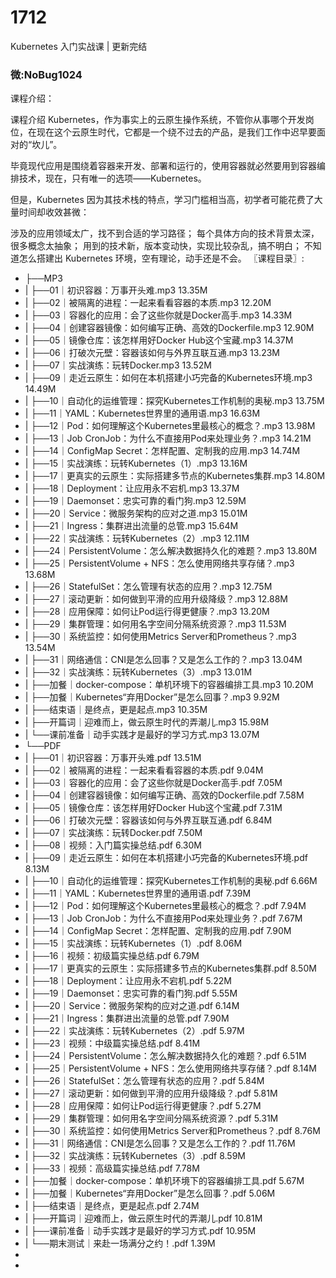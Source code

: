 # 1712
Kubernetes 入门实战课 | 更新完结
### 微:NoBug1024 


课程介绍：

课程介绍
Kubernetes，作为事实上的云原生操作系统，不管你从事哪个开发岗位，在现在这个云原生时代，它都是一个绕不过去的产品，是我们工作中迟早要面对的“坎儿”。

毕竟现代应用是围绕着容器来开发、部署和运行的，使用容器就必然要用到容器编排技术，现在，只有唯一的选项——Kubernetes。

但是，Kubernetes 因为其技术栈的特点，学习门槛相当高，初学者可能花费了大量时间却收效甚微：

涉及的应用领域太广，找不到合适的学习路径；
每个具体方向的技术背景太深，很多概念太抽象；
用到的技术新，版本变动快，实现比较杂乱，搞不明白；
不知道怎么搭建出 Kubernetes 环境，空有理论，动手还是不会。
〖课程目录〗:


- ├──MP3  
- |   ├──01｜初识容器：万事开头难.mp3  13.35M
- |   ├──02｜被隔离的进程：一起来看看容器的本质.mp3  12.20M
- |   ├──03｜容器化的应用：会了这些你就是Docker高手.mp3  14.33M
- |   ├──04｜创建容器镜像：如何编写正确、高效的Dockerfile.mp3  12.90M
- |   ├──05｜镜像仓库：该怎样用好Docker Hub这个宝藏.mp3  14.37M
- |   ├──06｜打破次元壁：容器该如何与外界互联互通.mp3  13.23M
- |   ├──07｜实战演练：玩转Docker.mp3  13.52M
- |   ├──09｜走近云原生：如何在本机搭建小巧完备的Kubernetes环境.mp3  14.49M
- |   ├──10｜自动化的运维管理：探究Kubernetes工作机制的奥秘.mp3  13.75M
- |   ├──11｜YAML：Kubernetes世界里的通用语.mp3  16.63M
- |   ├──12｜Pod：如何理解这个Kubernetes里最核心的概念？.mp3  13.98M
- |   ├──13｜Job CronJob：为什么不直接用Pod来处理业务？.mp3  14.21M
- |   ├──14｜ConfigMap Secret：怎样配置、定制我的应用.mp3  14.74M
- |   ├──15｜实战演练：玩转Kubernetes（1）.mp3  13.16M
- |   ├──17｜更真实的云原生：实际搭建多节点的Kubernetes集群.mp3  14.80M
- |   ├──18｜Deployment：让应用永不宕机.mp3  13.37M
- |   ├──19｜Daemonset：忠实可靠的看门狗.mp3  12.59M
- |   ├──20｜Service：微服务架构的应对之道.mp3  15.01M
- |   ├──21｜Ingress：集群进出流量的总管.mp3  15.64M
- |   ├──22｜实战演练：玩转Kubernetes（2）.mp3  12.11M
- |   ├──24｜PersistentVolume：怎么解决数据持久化的难题？.mp3  13.80M
- |   ├──25｜PersistentVolume + NFS：怎么使用网络共享存储？.mp3  13.68M
- |   ├──26｜StatefulSet：怎么管理有状态的应用？.mp3  12.75M
- |   ├──27｜滚动更新：如何做到平滑的应用升级降级？.mp3  12.88M
- |   ├──28｜应用保障：如何让Pod运行得更健康？.mp3  13.20M
- |   ├──29｜集群管理：如何用名字空间分隔系统资源？.mp3  11.53M
- |   ├──30｜系统监控：如何使用Metrics Server和Prometheus？.mp3  13.54M
- |   ├──31｜网络通信：CNI是怎么回事？又是怎么工作的？.mp3  13.04M
- |   ├──32｜实战演练：玩转Kubernetes（3）.mp3  13.01M
- |   ├──加餐｜docker-compose：单机环境下的容器编排工具.mp3  10.20M
- |   ├──加餐｜Kubernetes“弃用Docker”是怎么回事？.mp3  9.92M
- |   ├──结束语｜是终点，更是起点.mp3  10.35M
- |   ├──开篇词｜迎难而上，做云原生时代的弄潮儿.mp3  15.98M
- |   └──课前准备｜动手实践才是最好的学习方式.mp3  13.07M
- └──PDF  
- |   ├──01｜初识容器：万事开头难.pdf  13.51M
- |   ├──02｜被隔离的进程：一起来看看容器的本质.pdf  9.04M
- |   ├──03｜容器化的应用：会了这些你就是Docker高手.pdf  7.05M
- |   ├──04｜创建容器镜像：如何编写正确、高效的Dockerfile.pdf  7.58M
- |   ├──05｜镜像仓库：该怎样用好Docker Hub这个宝藏.pdf  7.31M
- |   ├──06｜打破次元壁：容器该如何与外界互联互通.pdf  6.84M
- |   ├──07｜实战演练：玩转Docker.pdf  7.50M
- |   ├──08｜视频：入门篇实操总结.pdf  6.30M
- |   ├──09｜走近云原生：如何在本机搭建小巧完备的Kubernetes环境.pdf  8.13M
- |   ├──10｜自动化的运维管理：探究Kubernetes工作机制的奥秘.pdf  6.66M
- |   ├──11｜YAML：Kubernetes世界里的通用语.pdf  7.39M
- |   ├──12｜Pod：如何理解这个Kubernetes里最核心的概念？.pdf  7.94M
- |   ├──13｜Job CronJob：为什么不直接用Pod来处理业务？.pdf  7.67M
- |   ├──14｜ConfigMap Secret：怎样配置、定制我的应用.pdf  7.90M
- |   ├──15｜实战演练：玩转Kubernetes（1）.pdf  8.06M
- |   ├──16｜视频：初级篇实操总结.pdf  6.79M
- |   ├──17｜更真实的云原生：实际搭建多节点的Kubernetes集群.pdf  8.50M
- |   ├──18｜Deployment：让应用永不宕机.pdf  5.22M
- |   ├──19｜Daemonset：忠实可靠的看门狗.pdf  5.55M
- |   ├──20｜Service：微服务架构的应对之道.pdf  6.14M
- |   ├──21｜Ingress：集群进出流量的总管.pdf  7.90M
- |   ├──22｜实战演练：玩转Kubernetes（2）.pdf  5.97M
- |   ├──23｜视频：中级篇实操总结.pdf  8.41M
- |   ├──24｜PersistentVolume：怎么解决数据持久化的难题？.pdf  6.51M
- |   ├──25｜PersistentVolume + NFS：怎么使用网络共享存储？.pdf  8.14M
- |   ├──26｜StatefulSet：怎么管理有状态的应用？.pdf  5.84M
- |   ├──27｜滚动更新：如何做到平滑的应用升级降级？.pdf  5.81M
- |   ├──28｜应用保障：如何让Pod运行得更健康？.pdf  5.27M
- |   ├──29｜集群管理：如何用名字空间分隔系统资源？.pdf  5.31M
- |   ├──30｜系统监控：如何使用Metrics Server和Prometheus？.pdf  8.76M
- |   ├──31｜网络通信：CNI是怎么回事？又是怎么工作的？.pdf  11.76M
- |   ├──32｜实战演练：玩转Kubernetes（3）.pdf  8.59M
- |   ├──33｜视频：高级篇实操总结.pdf  7.78M
- |   ├──加餐｜docker-compose：单机环境下的容器编排工具.pdf  5.67M
- |   ├──加餐｜Kubernetes“弃用Docker”是怎么回事？.pdf  5.06M
- |   ├──结束语｜是终点，更是起点.pdf  2.74M
- |   ├──开篇词｜迎难而上，做云原生时代的弄潮儿.pdf  10.81M
- |   ├──课前准备｜动手实践才是最好的学习方式.pdf  10.95M
- |   └──期末测试｜来赴一场满分之约！.pdf  1.39M
- 
- 

